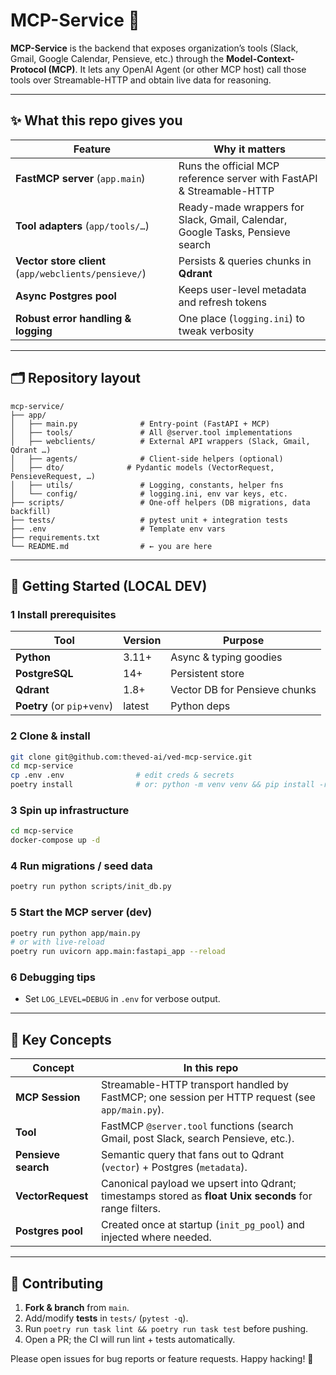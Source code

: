 # MCP-Service 🚀

**MCP-Service** is the backend that exposes organization’s tools (Slack, Gmail, Google Calendar, Pensieve, etc.) through the **Model-Context-Protocol (MCP)**.
It lets any OpenAI Agent (or other MCP host) call those tools over Streamable-HTTP and obtain live data for reasoning.

---

## ✨ What this repo gives you

| Feature                                              | Why it matters                                                                |
| ---------------------------------------------------- | ----------------------------------------------------------------------------- |
| **FastMCP server** (`app.main`)                      | Runs the official MCP reference server with FastAPI & Streamable-HTTP         |
| **Tool adapters** (`app/tools/…`)                    | Ready-made wrappers for Slack, Gmail, Calendar, Google Tasks, Pensieve search |
| **Vector store client** (`app/webclients/pensieve/`) | Persists & queries chunks in **Qdrant**                                       |
| **Async Postgres pool**                              | Keeps user-level metadata and refresh tokens                                  |
| **Robust error handling & logging**                  | One place (`logging.ini`) to tweak verbosity                                  |

---

## 🗂️ Repository layout

```
mcp-service/
├── app/
│   ├── main.py              # Entry-point (FastAPI + MCP)
│   ├── tools/               # All @server.tool implementations
│   ├── webclients/          # External API wrappers (Slack, Gmail, Qdrant …)
│   ├── agents/              # Client-side helpers (optional)
│   ├── dto/              # Pydantic models (VectorRequest, PensieveRequest, …)
│   ├── utils/               # Logging, constants, helper fns
│   └── config/              # logging.ini, env var keys, etc.
├── scripts/                 # One-off helpers (DB migrations, data backfill)
├── tests/                   # pytest unit + integration tests
├── .env                     # Template env vars
├── requirements.txt
└── README.md                # ← you are here
```

---

## 🏁 Getting Started (LOCAL DEV)

### 1  Install prerequisites

| Tool                         | Version | Purpose                                         |
| ---------------------------- | ------- | ----------------------------------------------- |
| **Python**                   | 3.11+   | Async & typing goodies                          |
| **PostgreSQL**               | 14+     | Persistent store                                |
| **Qdrant**                   | 1.8+    | Vector DB for Pensieve chunks                   |
| **Poetry** (or `pip`+`venv`) | latest  | Python deps                                     |

### 2  Clone & install

```bash
git clone git@github.com:theved-ai/ved-mcp-service.git
cd mcp-service
cp .env .env                # edit creds & secrets
poetry install              # or: python -m venv venv && pip install -r requirements.txt
```

### 3  Spin up infrastructure

```bash
cd mcp-service
docker-compose up -d
```

### 4  Run migrations / seed data

```bash
poetry run python scripts/init_db.py
```

### 5  Start the MCP server (dev)

```bash
poetry run python app/main.py
# or with live-reload
poetry run uvicorn app.main:fastapi_app --reload
```

### 6  Debugging tips

* Set `LOG_LEVEL=DEBUG` in `.env` for verbose output.

---

## 🧩 Key Concepts

| Concept             | In this repo                                                                                            |
| ------------------- | ------------------------------------------------------------------------------------------------------- |
| **MCP Session**     | Streamable-HTTP transport handled by FastMCP; one session per HTTP request (see `app/main.py`).         |
| **Tool**            | FastMCP `@server.tool` functions (search Gmail, post Slack, search Pensieve, etc.).                     |
| **Pensieve search** | Semantic query that fans out to Qdrant (`vector`) + Postgres (`metadata`).                              |
| **VectorRequest**   | Canonical payload we upsert into Qdrant; timestamps stored as **float Unix seconds** for range filters. |
| **Postgres pool**   | Created once at startup (`init_pg_pool`) and injected where needed.                                     |

---

## 🤝 Contributing

1. **Fork & branch** from `main`.
3. Add/modify **tests** in `tests/` (`pytest -q`).
4. Run `poetry run task lint && poetry run task test` before pushing.
5. Open a PR; the CI will run lint + tests automatically.

Please open issues for bug reports or feature requests.
Happy hacking! 🎉
